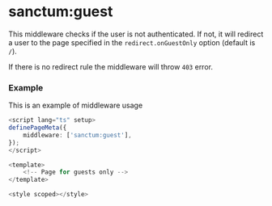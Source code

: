 # sanctum:guest

This middleware checks if the user is not authenticated. If not, it will redirect a user to the page specified in the `redirect.onGuestOnly` option (default is `/`).

If there is no redirect rule the middleware will throw `403` error.

### Example

This is an example of middleware usage

```typescript
<script lang="ts" setup>
definePageMeta({
    middleware: ['sanctum:guest'],
});
</script>

<template>
    <!-- Page for guests only -->
</template>

<style scoped></style>
```
